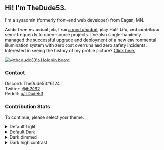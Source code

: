 ## Hi! I'm TheDude53.
I'm a sysadmin (formerly front-end web developer) from Eagan, MN.

Aside from my actual job, I run [a cool chatbot](https://dudebot-official.glitch.me), play Half-Life, and contribute semi-frequently to open-source projects. I've also single-handedly managed the successful upgrade and deployment of a new environmental illumination system with zero cost overruns and zero safety incidents. Interested in seeing the history of my profile picture? [Click here.](./pfp-evolution/README.md)

[![@thedude53's Holopin board](https://holopin.io/api/user/board?user=thedude53)](https://holopin.io/@thedude53)

### Contact
Discord: TheDude53#6124  
Twitter: [@jh2062](https://twitter.com/jh2062)  
Reddit: [u/TDude53](https://www.reddit.com/user/tdude53)

### Contribution Stats
To continue, please select your theme.
<details>
  <summary>Default Light</summary>
  <br>
  <img alt="TheDude53's GitHub Profile Stats" src="https://github-readme-stats.vercel.app/api?username=thedude53&hide=stars&show_icons=true&title_color=24292e&icon_color=6a737d&text_color=24292e&bg_color=ffffff&custom_title=Profile%20Stats&hide_title=true&locale=en&include_all_commits=true&hide_border=true&include_all_commits=true&disable_animations=true">
</details>
<details>
  <summary>Default Dark</summary>
  <br>
  <img alt="TheDude53's GitHub Profile Stats" src="https://github-readme-stats.vercel.app/api?username=thedude53&hide=stars&show_icons=true&title_color=c9d1d9&icon_color=8b949e&text_color=c9d1d9&bg_color=0d1117&custom_title=Profile%20Stats&hide_title=true&locale=en&include_all_commits=true&hide_border=true&include_all_commits=true&disable_animations=true">
</details>
<details>
  <summary>Dark dimmed</summary>
  <br>
  <img alt="TheDude53's GitHub Profile Stats" src="https://github-readme-stats.vercel.app/api?username=thedude53&hide=stars&show_icons=true&title_color=adbac7&icon_color=768390&text_color=adbac7&bg_color=22272e&custom_title=Profile%20Stats&hide_title=true&locale=en&include_all_commits=true&hide_border=true&include_all_commits=true&disable_animations=true">
</details>
<details>
  <summary>Dark high contrast</summary>
  <br>
  <img alt="TheDude53's GitHub Profile Stats" src="https://github-readme-stats.vercel.app/api?username=thedude53&hide=stars&show_icons=true&title_color=f0f3f6&icon_color=f0f3f6&text_color=f0f3f6&bg_color=0a0c10&custom_title=Profile%20Stats&hide_title=true&locale=en&include_all_commits=true&hide_border=true&include_all_commits=true&disable_animations=true">
</details>

<!--
**TheDude53/TheDude53** is a ✨ _special_ ✨ repository because its `README.md` (this file) appears on your GitHub profile.

Here are some ideas to get you started:

- 🔭 I’m currently working on ...
- 🌱 I’m currently learning ...
- 👯 I’m looking to collaborate on ...
- 🤔 I’m looking for help with ...
- 💬 Ask me about ...
- 📫 How to reach me: ...
- 😄 Pronouns: ...
- ⚡ Fun fact: ...
-->
